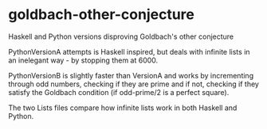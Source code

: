 # goldbach-other-conjecture
Haskell and Python versions disproving Goldbach's other conjecture

PythonVersionA attempts is Haskell inspired, but deals with infinite lists 
in an inelegant way - by stopping them at 6000.

PythonVersionB is slightly faster than VersionA and works by incrementing through
odd numbers, checking if they are prime and if not, checking if they satisfy the
Goldbach condition (if odd-prime/2 is a perfect square).

The two Lists files compare how infinite lists work in both Haskell and Python.

